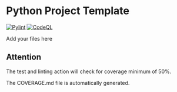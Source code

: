 # Python Project Template

[![Pylint](https://github.com/guionardo/python-template/actions/workflows/pylint.yml/badge.svg)](https://github.com/guionardo/python-template/actions/workflows/pylint.yml)
[![CodeQL](https://github.com/guionardo/python-template/actions/workflows/codeql-analysis.yml/badge.svg)](https://github.com/guionardo/python-template/actions/workflows/codeql-analysis.yml)

Add your files here

## Attention

The test and linting action will check for coverage minimum of 50%.

The COVERAGE.md file is automatically generated.